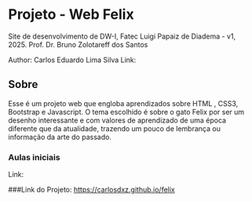 # Projeto - Web Felix
Site de desenvolvimento de DW-I, Fatec Luigi Papaiz de Diadema - v1, 2025.
Prof. Dr. Bruno Zolotareff dos Santos

Author: Carlos Eduardo Lima Silva
Link:

## Sobre

Esse é um projeto web que engloba aprendizados sobre HTML , CSS3, Bootstrap e Javascript. O tema escolhido é sobre o gato Felix por ser um desenho interessante e com valores de aprendizado de uma época diferente que da atualidade,
trazendo um pouco de lembrança ou informação da arte do passado.

### Aulas iniciais 
Link:

###Link do Projeto: https://carlosdxz.github.io/felix

